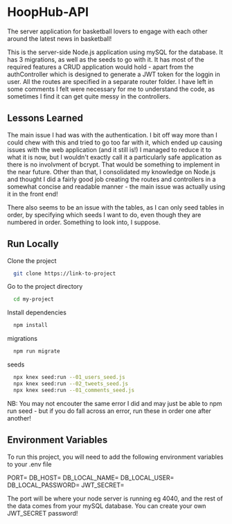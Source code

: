 # HoopHub-API

The server application for basketball lovers to engage with each other around the latest news in basketball!

This is the server-side Node.js application using mySQL for the database. It has 3 migrations, as well as the seeds to go with it. It has most of the required features a CRUD application would hold - apart from the authController which is designed to generate a JWT token for the loggin in user. All the routes are specified in a separate router folder. I have left in some comments I felt were necessary for me to understand the code, as sometimes I find it can get quite messy in the controllers.

## Lessons Learned

The main issue I had was with the authentication. I bit off way more than I could chew with this and tried to go too far with it, which ended up causing issues with the web application (and it still is!) I managed to reduce it to what it is now, but I wouldn't exactly call it a particularly safe application as there is no involvment of bcrypt. That would be something to implement in the near future. Other than that, I consolidated my knowledge on Node.js and thought I did a fairly good job creating the routes and controllers in a somewhat concise and readable manner - the main issue was actually using it in the front end!

There also seems to be an issue with the tables, as I can only seed tables in order, by specifying which seeds I want to do, even though they are numbered in order. Something to look into, I suppose.

## Run Locally

Clone the project

```bash
  git clone https://link-to-project
```

Go to the project directory

```bash
  cd my-project
```

Install dependencies

```bash
  npm install
```

migrations

```bash
  npm run migrate
```

seeds

```bash
  npx knex seed:run --01_users_seed.js
  npx knex seed:run --02_tweets_seed.js
  npx knex seed:run --01_comments_seed.js
```

NB: You may not encouter the same error I did and may just be able to npm run seed - but if you do fall across an error, run these in order one after another!

## Environment Variables

To run this project, you will need to add the following environment variables to your .env file

PORT=
DB_HOST=
DB_LOCAL_NAME=
DB_LOCAL_USER=
DB_LOCAL_PASSWORD=
JWT_SECRET=

The port will be where your node server is running eg 4040, and the rest of the data comes from your mySQL database. You can create your own JWT_SECRET password!
